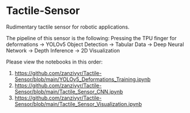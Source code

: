 # Tactile-Sensor
Rudimentary tactile sensor for robotic applications. 

The pipeline of this sensor is the following:
Pressing the TPU finger for deformations -> YOLOv5 Object Detection -> Tabular Data -> Deep Neural Network -> Depth Inference -> 2D Visualization

Please view the notebooks in this order:
1. https://github.com/zanzivyr/Tactile-Sensor/blob/main/YOLOv5_Deformations_Training.ipynb
2. https://github.com/zanzivyr/Tactile-Sensor/blob/main/Tactile_Sensor_CNN.ipynb
3. https://github.com/zanzivyr/Tactile-Sensor/blob/main/Tactile_Sensor_Visualization.ipynb
